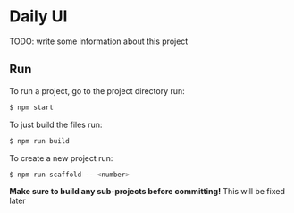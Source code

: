 # Daily UI

TODO: write some information about this project

## Run

To run a project, go to the project directory run:

```bash
$ npm start
```

To just build the files run:

```bash
$ npm run build
```

To create a new project run:

```bash
$ npm run scaffold -- <number>
```

**Make sure to build any sub-projects before committing!** This will be fixed later 
